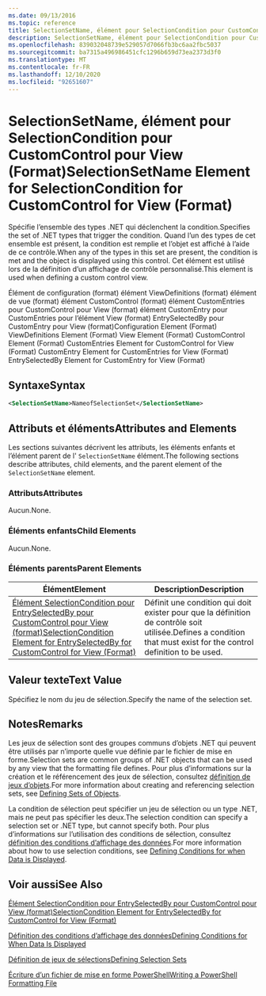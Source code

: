 ```yaml
---
ms.date: 09/13/2016
ms.topic: reference
title: SelectionSetName, élément pour SelectionCondition pour CustomControl pour View (Format)
description: SelectionSetName, élément pour SelectionCondition pour CustomControl pour View (Format)
ms.openlocfilehash: 839032048739e529057d7066fb3bc6aa2fbc5037
ms.sourcegitcommit: ba7315a496986451cfc1296b659d73ea2373d3f0
ms.translationtype: MT
ms.contentlocale: fr-FR
ms.lasthandoff: 12/10/2020
ms.locfileid: "92651607"
---
```

# <a name="selectionsetname-element-for-selectioncondition-for-customcontrol-for-view-format"></a><span data-ttu-id="68f41-103">SelectionSetName, élément pour SelectionCondition pour CustomControl pour View (Format)</span><span class="sxs-lookup"><span data-stu-id="68f41-103">SelectionSetName Element for SelectionCondition for CustomControl for View (Format)</span></span>

<span data-ttu-id="68f41-104">Spécifie l’ensemble des types .NET qui déclenchent la condition.</span><span class="sxs-lookup"><span data-stu-id="68f41-104">Specifies the set of .NET types that trigger the condition.</span></span> <span data-ttu-id="68f41-105">Quand l’un des types de cet ensemble est présent, la condition est remplie et l’objet est affiché à l’aide de ce contrôle.</span><span class="sxs-lookup"><span data-stu-id="68f41-105">When any of the types in this set are present, the condition is met and the object is displayed using this control.</span></span> <span data-ttu-id="68f41-106">Cet élément est utilisé lors de la définition d’un affichage de contrôle personnalisé.</span><span class="sxs-lookup"><span data-stu-id="68f41-106">This element is used when defining a custom control view.</span></span>

<span data-ttu-id="68f41-107">Élément de configuration (format) élément ViewDefinitions (format) élément de vue (format) élément CustomControl (format) élément CustomEntries pour CustomControl pour View (format) élément CustomEntry pour CustomEntries pour l’élément View (format) EntrySelectedBy pour CustomEntry pour View (format)</span><span class="sxs-lookup"><span data-stu-id="68f41-107">Configuration Element (Format) ViewDefinitions Element (Format) View Element (Format) CustomControl Element (Format) CustomEntries Element for CustomControl for View (Format) CustomEntry Element for CustomEntries for View (Format) EntrySelectedBy Element for CustomEntry for View (Format)</span></span>

## <a name="syntax"></a><span data-ttu-id="68f41-108">Syntaxe</span><span class="sxs-lookup"><span data-stu-id="68f41-108">Syntax</span></span>

```xml
<SelectionSetName>NameofSelectionSet</SelectionSetName>
```

## <a name="attributes-and-elements"></a><span data-ttu-id="68f41-109">Attributs et éléments</span><span class="sxs-lookup"><span data-stu-id="68f41-109">Attributes and Elements</span></span>

<span data-ttu-id="68f41-110">Les sections suivantes décrivent les attributs, les éléments enfants et l’élément parent de l' `SelectionSetName` élément.</span><span class="sxs-lookup"><span data-stu-id="68f41-110">The following sections describe attributes, child elements, and the parent element of the `SelectionSetName` element.</span></span>

### <a name="attributes"></a><span data-ttu-id="68f41-111">Attributs</span><span class="sxs-lookup"><span data-stu-id="68f41-111">Attributes</span></span>

<span data-ttu-id="68f41-112">Aucun.</span><span class="sxs-lookup"><span data-stu-id="68f41-112">None.</span></span>

### <a name="child-elements"></a><span data-ttu-id="68f41-113">Éléments enfants</span><span class="sxs-lookup"><span data-stu-id="68f41-113">Child Elements</span></span>

<span data-ttu-id="68f41-114">Aucun.</span><span class="sxs-lookup"><span data-stu-id="68f41-114">None.</span></span>

### <a name="parent-elements"></a><span data-ttu-id="68f41-115">Éléments parents</span><span class="sxs-lookup"><span data-stu-id="68f41-115">Parent Elements</span></span>

|<span data-ttu-id="68f41-116">Élément</span><span class="sxs-lookup"><span data-stu-id="68f41-116">Element</span></span>|<span data-ttu-id="68f41-117">Description</span><span class="sxs-lookup"><span data-stu-id="68f41-117">Description</span></span>|
|-------------|-----------------|
|[<span data-ttu-id="68f41-118">Élément SelectionCondition pour EntrySelectedBy pour CustomControl pour View (format)</span><span class="sxs-lookup"><span data-stu-id="68f41-118">SelectionCondition Element for EntrySelectedBy for CustomControl for View (Format)</span></span>](./selectioncondition-element-for-entryselectedby-for-customcontrol-format.md)|<span data-ttu-id="68f41-119">Définit une condition qui doit exister pour que la définition de contrôle soit utilisée.</span><span class="sxs-lookup"><span data-stu-id="68f41-119">Defines a condition that must exist for the control definition to be used.</span></span>|

## <a name="text-value"></a><span data-ttu-id="68f41-120">Valeur texte</span><span class="sxs-lookup"><span data-stu-id="68f41-120">Text Value</span></span>

<span data-ttu-id="68f41-121">Spécifiez le nom du jeu de sélection.</span><span class="sxs-lookup"><span data-stu-id="68f41-121">Specify the name of the selection set.</span></span>

## <a name="remarks"></a><span data-ttu-id="68f41-122">Notes</span><span class="sxs-lookup"><span data-stu-id="68f41-122">Remarks</span></span>

<span data-ttu-id="68f41-123">Les jeux de sélection sont des groupes communs d’objets .NET qui peuvent être utilisés par n’importe quelle vue définie par le fichier de mise en forme.</span><span class="sxs-lookup"><span data-stu-id="68f41-123">Selection sets are common groups of .NET objects that can be used by any view that the formatting file defines.</span></span> <span data-ttu-id="68f41-124">Pour plus d’informations sur la création et le référencement des jeux de sélection, consultez [définition de jeux d’objets](./defining-selection-sets.md).</span><span class="sxs-lookup"><span data-stu-id="68f41-124">For more information about creating and referencing selection sets, see [Defining Sets of Objects](./defining-selection-sets.md).</span></span>

<span data-ttu-id="68f41-125">La condition de sélection peut spécifier un jeu de sélection ou un type .NET, mais ne peut pas spécifier les deux.</span><span class="sxs-lookup"><span data-stu-id="68f41-125">The selection condition can specify a selection set or .NET type, but cannot specify both.</span></span> <span data-ttu-id="68f41-126">Pour plus d’informations sur l’utilisation des conditions de sélection, consultez [définition des conditions d’affichage des données](./defining-conditions-for-displaying-data.md).</span><span class="sxs-lookup"><span data-stu-id="68f41-126">For more information about how to use selection conditions, see [Defining Conditions for when Data is Displayed](./defining-conditions-for-displaying-data.md).</span></span>

## <a name="see-also"></a><span data-ttu-id="68f41-127">Voir aussi</span><span class="sxs-lookup"><span data-stu-id="68f41-127">See Also</span></span>

[<span data-ttu-id="68f41-128">Élément SelectionCondition pour EntrySelectedBy pour CustomControl pour View (format)</span><span class="sxs-lookup"><span data-stu-id="68f41-128">SelectionCondition Element for EntrySelectedBy for CustomControl for View (Format)</span></span>](./selectioncondition-element-for-entryselectedby-for-customcontrol-format.md)

[<span data-ttu-id="68f41-129">Définition des conditions d’affichage des données</span><span class="sxs-lookup"><span data-stu-id="68f41-129">Defining Conditions for When Data Is Displayed</span></span>](./defining-conditions-for-displaying-data.md)

[<span data-ttu-id="68f41-130">Définition de jeux de sélections</span><span class="sxs-lookup"><span data-stu-id="68f41-130">Defining Selection Sets</span></span>](./defining-selection-sets.md)

[<span data-ttu-id="68f41-131">Écriture d’un fichier de mise en forme PowerShell</span><span class="sxs-lookup"><span data-stu-id="68f41-131">Writing a PowerShell Formatting File</span></span>](./writing-a-powershell-formatting-file.md)
